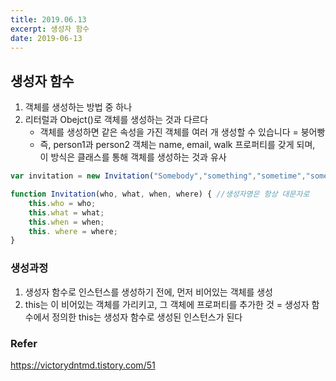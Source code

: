 ```yaml
---
title: 2019.06.13
excerpt: 생성자 함수
date: 2019-06-13
---
```


## 생성자 함수

1. 객체를 생성하는 방법 중 하나
2. 리터럴과 Obejct()로 객체를 생성하는 것과 다르다
    - 객체를 생성하면 같은 속성을 가진 객체를 여러 개 생성할 수 있습니다 = 붕어빵
    - 즉, person1과 person2 객체는 name, email, walk 프로퍼티를 갖게 되며, 이 방식은 클래스를 통해 객체를 생성하는 것과 유사

```javascript
var invitation = new Invitation("Somebody","something","sometime","somewhere")
```

```javascript
function Invitation(who, what, when, where) { //생성자명은 항상 대문자로
    this.who = who;
    this.what = what;
    this.when = when;
    this. where = where;
}
```

### 생성과정

1. 생성자 함수로 인스턴스를 생성하기 전에, 먼저 비어있는 객체를 생성
2. this는 이 비어있는 객체를 가리키고, 그 객체에 프로퍼티를 추가한 것 = 생성자 함수에서 정의한 this는 생성자 함수로 생성된 인스턴스가 된다

### Refer
https://victorydntmd.tistory.com/51